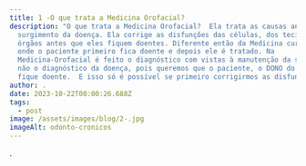 ```yaml
---
title: 1 -O que trata a Medicina Orofacial?
description: "O que trata a Medicina Orofacial?  Ela trata as causas antes do
  surgimento da doença. Ela corrige as disfunções das células, dos tecidos e dos
  órgãos antes que eles fiquem doentes. Diferente então da Medicina curativa
  onde o paciente primeiro fica doente e depois ele é tratado. Na
  Medicina-Orofacial é feito o diagnóstico com vistas à manutenção da saúde e
  não o diagnóstico da doença, pois queremos que o paciente, o DONO do dente não
  fique doente.  E isso só é possível se primeiro corrigirmos as disfunções. "
author: .
date: 2023-10-22T00:00:26.688Z
tags:
  - post
image: /assets/images/blog/2-.jpg
imageAlt: odonto-cronicos
---
```

.